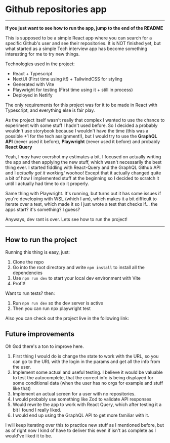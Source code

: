 # Github repositories app

---

**If you just want to see how to run the app, jump to the end of the README**

This is supposed to be a simple React app where you can search for a specific Github's user and see their repositories. It is NOT finished yet, but what started as a simple
Tech interview app has become something interesting for me to try new things.

Technologies used in the project:

- React + Typescript
- NextUI (First time using it!) + TailwindCSS for styling
- Generated with Vite
- Playwright for testing (First time using it + still in process)
- Deployed in Netlify

The only requirements for this project was for it to be made in React with Typescript, and everything else is fair play.

As the project itself wasn't really that complex I wanted to use the chance to experiment with some stuff I hadn't used before. So I decided a probably wouldn't use storybook because I wouldn't have the time (this was a possible +1 for the tech assignment!), but I would try to use the **GraphQL API** (never used it before), **Playwright** (never used it before) and probably **React Query**

Yeah, I _may_ have overshot my estimates a bit. I focused on actually writing the app and then applying the new stuff, which wasn't necessarily the best thing ever. I started fiddling with React-Query and the GraphQL Github API and I _actually got it working!_ woohoo! Except that it actually changed quite a bit of how I implemented stuff at the beginning so I decided to scratch it until I actually had time to do it properly.

Same thing with Playwright. It's running, but turns out it has some issues if you're developing with WSL (which I am), which makes it a bit difficult to iterate over a test, which made it so I just wrote a test that checks if... the apps start? it's something? I guess?

Anyways, dev rant is over. Lets see how to run the project!

---

## How to run the project

Running this thing is easy, just:

1. Clone the repo
2. Go into the root directory and write `npm install` to install all the dependencies
3. Use `npm run dev` to start your local dev environment with Vite
4. Profit!

Want to run tests? then:

1. Run `npm run dev` so the dev server is active
2. Then you can run npx playwright test

Also you can check out the project live in the following link:

## Future improvements

Oh God there's a ton to improve here.

1. First thing I would do is change the state to work with the URL, so you can go to the URL with the login in the params and get all the info from the user.
2. Implement some actual and useful testing. I believe it would be valuable to test the autocomplete, that the correct info is being displayed for some conditional data (when the user has no orgs for example and stuff like that)
3. Implement an actual screen for a user with no repositories.
4. I would probably use something like Zod to validate API responses
5. Would rewrite the app to work with React Query, which after testing it a bit I found I really liked.
6. I would end up using the GraphQL API to get more familiar with it.

I will keep iterating over this to practice new stuff as I mentioned before, but as of right now I kind of have to deliver this even if isn't as complete as I would've liked it to be.
